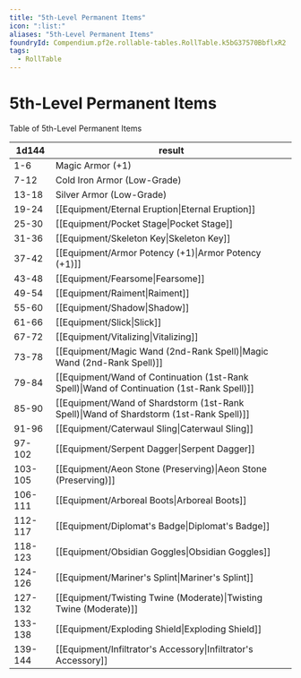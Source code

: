 ```yaml
---
title: "5th-Level Permanent Items"
icon: ":list:"
aliases: "5th-Level Permanent Items"
foundryId: Compendium.pf2e.rollable-tables.RollTable.k5bG37570BbflxR2
tags:
  - RollTable
---
```


# 5th-Level Permanent Items
<p>Table of 5th-Level Permanent Items</p>

| 1d144 | result |
|------|--------|
| 1-6 | Magic Armor (+1) |
| 7-12 | Cold Iron Armor (Low-Grade) |
| 13-18 | Silver Armor (Low-Grade) |
| 19-24 | [[Equipment/Eternal Eruption\|Eternal Eruption]] |
| 25-30 | [[Equipment/Pocket Stage\|Pocket Stage]] |
| 31-36 | [[Equipment/Skeleton Key\|Skeleton Key]] |
| 37-42 | [[Equipment/Armor Potency (+1)\|Armor Potency (+1)]] |
| 43-48 | [[Equipment/Fearsome\|Fearsome]] |
| 49-54 | [[Equipment/Raiment\|Raiment]] |
| 55-60 | [[Equipment/Shadow\|Shadow]] |
| 61-66 | [[Equipment/Slick\|Slick]] |
| 67-72 | [[Equipment/Vitalizing\|Vitalizing]] |
| 73-78 | [[Equipment/Magic Wand (2nd-Rank Spell)\|Magic Wand (2nd-Rank Spell)]] |
| 79-84 | [[Equipment/Wand of Continuation (1st-Rank Spell)\|Wand of Continuation (1st-Rank Spell)]] |
| 85-90 | [[Equipment/Wand of Shardstorm (1st-Rank Spell)\|Wand of Shardstorm (1st-Rank Spell)]] |
| 91-96 | [[Equipment/Caterwaul Sling\|Caterwaul Sling]] |
| 97-102 | [[Equipment/Serpent Dagger\|Serpent Dagger]] |
| 103-105 | [[Equipment/Aeon Stone (Preserving)\|Aeon Stone (Preserving)]] |
| 106-111 | [[Equipment/Arboreal Boots\|Arboreal Boots]] |
| 112-117 | [[Equipment/Diplomat's Badge\|Diplomat's Badge]] |
| 118-123 | [[Equipment/Obsidian Goggles\|Obsidian Goggles]] |
| 124-126 | [[Equipment/Mariner's Splint\|Mariner's Splint]] |
| 127-132 | [[Equipment/Twisting Twine (Moderate)\|Twisting Twine (Moderate)]] |
| 133-138 | [[Equipment/Exploding Shield\|Exploding Shield]] |
| 139-144 | [[Equipment/Infiltrator's Accessory\|Infiltrator's Accessory]] |
